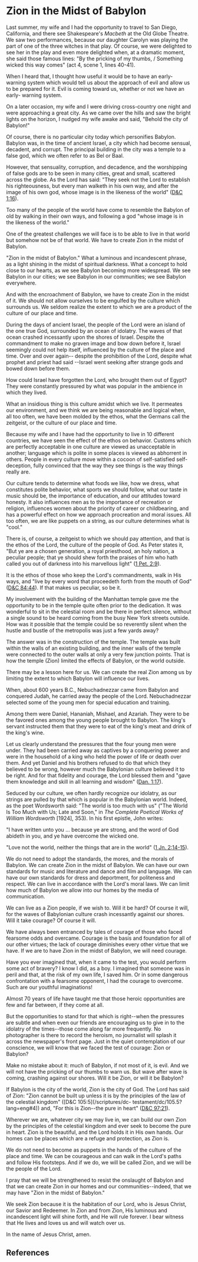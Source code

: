 # Zion in the Midst of Babylon

Last summer, my wife and I had the opportunity to travel to San Diego,
California, and there see Shakespeare's _Macbeth_ at the Old Globe Theatre. We
saw two performances, because our daughter Carolyn was playing the part of one
of the three witches in that play. Of course, we were delighted to see her in
the play and even more delighted when, at a dramatic moment, she said those
famous lines: "By the pricking of my thumbs, / Something wicked this way
comes" (act 4, scene 1, lines 40-41).

When I heard that, I thought how useful it would be to have an early-warning
system which would tell us about the approach of evil and allow us to be
prepared for it. Evil is coming toward us, whether or not we have an early-
warning system.

On a later occasion, my wife and I were driving cross-country one night and
were approaching a great city. As we came over the hills and saw the bright
lights on the horizon, I nudged my wife awake and said, "Behold the city of
Babylon!"

Of course, there is no particular city today which personifies Babylon.
Babylon was, in the time of ancient Israel, a city which had become sensual,
decadent, and corrupt. The principal building in the city was a temple to a
false god, which we often refer to as Bel or Baal.

However, that sensuality, corruption, and decadence, and the worshipping of
false gods are to be seen in many cities, great and small, scattered across
the globe. As the Lord has said: "They seek not the Lord to establish his
righteousness, but every man walketh in his own way, and after the image of
his own god, whose image is in the likeness of the world" ([D&amp;C
1:16](/scriptures/dc-testament/dc/1.16?lang=eng#15)).

Too many of the people of the world have come to resemble the Babylon of old
by walking in their own ways, and following a god "whose image is in the
likeness of the world."

One of the greatest challenges we will face is to be able to live in that
world but somehow not be of that world. We have to create Zion in the midst of
Babylon.

"Zion in the midst of Babylon." What a luminous and incandescent phrase, as a
light shining in the midst of spiritual darkness. What a concept to hold close
to our hearts, as we see Babylon becoming more widespread. We see Babylon in
our cities; we see Babylon in our communities; we see Babylon everywhere.

And with the encroachment of Babylon, we have to create Zion in the midst of
it. We should not allow ourselves to be engulfed by the culture which
surrounds us. We seldom realize the extent to which we are a product of the
culture of our place and time.

During the days of ancient Israel, the people of the Lord were an island of
the one true God, surrounded by an ocean of idolatry. The waves of that ocean
crashed incessantly upon the shores of Israel. Despite the commandment to make
no graven image and bow down before it, Israel seemingly could not help
itself, influenced by the culture of the place and time. Over and over again--
despite the prohibition of the Lord, despite what prophet and priest had said
--Israel went seeking after strange gods and bowed down before them.

How could Israel have forgotten the Lord, who brought them out of Egypt? They
were constantly pressured by what was popular in the ambience in which they
lived.

What an insidious thing is this culture amidst which we live. It permeates our
environment, and we think we are being reasonable and logical when, all too
often, we have been molded by the ethos, what the Germans call the zeitgeist,
or the culture of our place and time.

Because my wife and I have had the opportunity to live in 10 different
countries, we have seen the effect of the ethos on behavior. Customs which are
perfectly acceptable in one culture are viewed as unacceptable in another;
language which is polite in some places is viewed as abhorrent in others.
People in every culture move within a cocoon of self-satisfied self-deception,
fully convinced that the way they see things is the way things really are.

Our culture tends to determine what foods we like, how we dress, what
constitutes polite behavior, what sports we should follow, what our taste in
music should be, the importance of education, and our attitudes toward
honesty. It also influences men as to the importance of recreation or
religion, influences women about the priority of career or childbearing, and
has a powerful effect on how we approach procreation and moral issues. All too
often, we are like puppets on a string, as our culture determines what is
"cool."

There is, of course, a zeitgeist to which we should pay attention, and that is
the ethos of the Lord, the culture of the people of God. As Peter states it,
"But ye are a chosen generation, a royal priesthood, an holy nation, a
peculiar people; that ye should shew forth the praises of him who hath called
you out of darkness into his marvellous light" ([1 Pet.
2:9](/scriptures/nt/1-pet/2.9?lang=eng#8)).

It is the ethos of those who keep the Lord's commandments, walk in His ways,
and "live by every word that proceedeth forth from the mouth of God" ([D&amp;C
84:44](/scriptures/dc-testament/dc/84.44?lang=eng#43)). If that makes us
peculiar, so be it.

My involvement with the building of the Manhattan temple gave me the
opportunity to be in the temple quite often prior to the dedication. It was
wonderful to sit in the celestial room and be there in perfect silence,
without a single sound to be heard coming from the busy New York streets
outside. How was it possible that the temple could be so reverently silent
when the hustle and bustle of the metropolis was just a few yards away?

The answer was in the construction of the temple. The temple was built within
the walls of an existing building, and the inner walls of the temple were
connected to the outer walls at only a very few junction points. That is how
the temple (Zion) limited the effects of Babylon, or the world outside.

There may be a lesson here for us. We can create the real Zion among us by
limiting the extent to which Babylon will influence our lives.

When, about 600 years B.C., Nebuchadnezzar came from Babylon and conquered
Judah, he carried away the people of the Lord. Nebuchadnezzar selected some of
the young men for special education and training.

Among them were Daniel, Hananiah, Mishael, and Azariah. They were to be the
favored ones among the young people brought to Babylon. The king's servant
instructed them that they were to eat of the king's meat and drink of the
king's wine.

Let us clearly understand the pressures that the four young men were under.
They had been carried away as captives by a conquering power and were in the
household of a king who held the power of life or death over them. And yet
Daniel and his brothers refused to do that which they believed to be wrong,
however much the Babylonian culture believed it to be right. And for that
fidelity and courage, the Lord blessed them and "gave them knowledge and skill
in all learning and wisdom" ([Dan.
1:17](/scriptures/ot/dan/1.17?lang=eng#16)).

Seduced by our culture, we often hardly recognize our idolatry, as our strings
are pulled by that which is popular in the Babylonian world. Indeed, as the
poet Wordsworth said: "The world is too much with us" ("The World Is Too Much
with Us; Late and Soon," in _The Complete Poetical Works of William
Wordsworth_ [1924], 353). In his first epistle, John writes:

"I have written unto you ... because ye are strong, and the word of God abideth
in you, and ye have overcome the wicked one.

"Love not the world, neither the things that are in the world" ([1 Jn.
2:14-15](/scriptures/nt/1-jn/2.14-15?lang=eng#13)).

We do not need to adopt the standards, the mores, and the morals of Babylon.
We can create Zion in the midst of Babylon. We can have our own standards for
music and literature and dance and film and language. We can have our own
standards for dress and deportment, for politeness and respect. We can live in
accordance with the Lord's moral laws. We can limit how much of Babylon we
allow into our homes by the media of communication.

We can live as a Zion people, if we wish to. Will it be hard? Of course it
will, for the waves of Babylonian culture crash incessantly against our
shores. Will it take courage? Of course it will.

We have always been entranced by tales of courage of those who faced fearsome
odds and overcame. Courage is the basis and foundation for all of our other
virtues; the lack of courage diminishes every other virtue that we have. If we
are to have Zion in the midst of Babylon, we will need courage.

Have you ever imagined that, when it came to the test, you would perform some
act of bravery? I know I did, as a boy. I imagined that someone was in peril
and that, at the risk of my own life, I saved him. Or in some dangerous
confrontation with a fearsome opponent, I had the courage to overcome. Such
are our youthful imaginations!

Almost 70 years of life have taught me that those heroic opportunities are few
and far between, if they come at all.

But the opportunities to stand for that which is right--when the pressures are
subtle and when even our friends are encouraging us to give in to the idolatry
of the times--those come along far more frequently. No photographer is there
to record the heroism, no journalist will splash it across the newspaper's
front page. Just in the quiet contemplation of our conscience, we will know
that we faced the test of courage: Zion or Babylon?

Make no mistake about it: much of Babylon, if not most of it, is evil. And we
will not have the pricking of our thumbs to warn us. But wave after wave is
coming, crashing against our shores. Will it be Zion, or will it be Babylon?

If Babylon is the city of the world, Zion is the city of God. The Lord has
said of Zion: "Zion cannot be built up unless it is by the principles of the
law of the celestial kingdom" ([D&amp;C 105:5](/scriptures/dc-
testament/dc/105.5?lang=eng#4)) and, "For this is Zion--the pure in heart"
([D&amp;C 97:21](/scriptures/dc-testament/dc/97.21?lang=eng#20)).

Wherever we are, whatever city we may live in, we can build our own Zion by
the principles of the celestial kingdom and ever seek to become the pure in
heart. Zion is the beautiful, and the Lord holds it in His own hands. Our
homes can be places which are a refuge and protection, as Zion is.

We do not need to become as puppets in the hands of the culture of the place
and time. We can be courageous and can walk in the Lord's paths and follow His
footsteps. And if we do, we will be called Zion, and we will be the people of
the Lord.

I pray that we will be strengthened to resist the onslaught of Babylon and
that we can create Zion in our homes and our communities--indeed, that we may
have "Zion in the midst of Babylon."

We seek Zion because it is the habitation of our Lord, who is Jesus Christ,
our Savior and Redeemer. In Zion and from Zion, His luminous and incandescent
light will shine forth, and He will rule forever. I bear witness that He lives
and loves us and will watch over us.

In the name of Jesus Christ, amen.

## References

